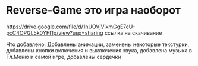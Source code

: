 # Reverse-Game это игра наоборот
https://drive.google.com/file/d/1hUOVjVlxmGgE7cU-pcC4OPGL5k0YFf1p/view?usp=sharing ссылка на скачивание

Что добавлено:
Добавлены анимации, заменены некоторые текстурки, добавлены кнопки включения и выключения звука, добавлена музыка в Гл.Меню и самой игре, добавлены сердечки
